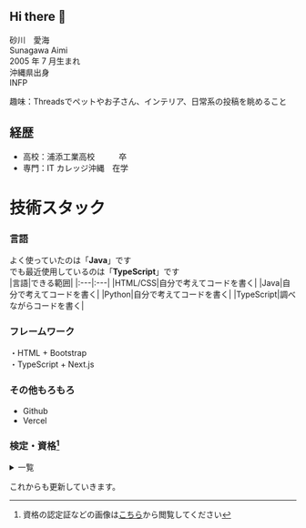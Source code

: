 ## Hi there 👋

砂川　愛海  
Sunagawa Aimi  
2005 年 7 月生まれ  
沖縄県出身  
INFP  
  
趣味：Threadsでペットやお子さん、インテリア、日常系の投稿を眺めること  
  
## 経歴
- 高校：浦添工業高校　　　卒
- 専門：IT カレッジ沖縄　在学

# 技術スタック
### 言語
よく使っていたのは「**Java**」です  
でも最近使用しているのは「**TypeScript**」です  
|言語|できる範囲|
|:---|:---|
|HTML/CSS|自分で考えてコードを書く|
|Java|自分で考えてコードを書く|
|Python|自分で考えてコードを書く|
|TypeScript|調べながらコードを書く|

### フレームワーク
・HTML + Bootstrap  
・TypeScript + Next.js  

### その他もろもろ
- Github
- Vercel 

### 検定・資格[^1]
<details><summary>一覧</summary><div>  

- パソコン利用技術検定　１級
- 情報技術検定　２級
- 情報処理技能検定　３級
- ものつくりマイスター　電子機器組み立て講習会（３級）
- SEA/J 情報セキュリティ技術認定　基礎コース
- CompTIA IT Fundamentals(ITF+)
- インターネット検定 .com Master BASIC
- LinuC Level1 Exam 101(Version 10.0)
- サーティファイ　実践プログラミング技術者試験　 Python 部門　 Bronze
- サーティファイ　 Java プログラミング能力認定試験　 3 級  
</div></details>  

これからも更新していきます。  
[^1]: 資格の認定証などの画像は[こちら](./images/qualification/)から閲覧してください
